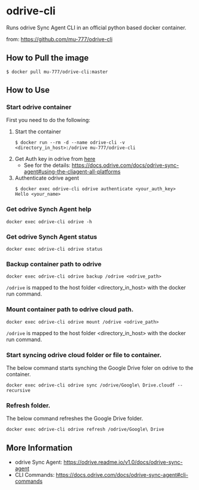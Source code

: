 # odrive-cli
Runs odrive Sync Agent CLI in an official python based docker container.

from: https://github.com/mu-777/odrive-cli

## How to Pull the image
```
$ docker pull mu-777/odrive-cli:master
```

## How to Use
### Start odrive container
First you need to do the following:

1. Start the container
    ```
    $ docker run --rm -d --name odrive-cli -v <directory_in_host>:/odrive mu-777/odrive-cli
    ```
1. Get Auth key in odrive from [here](https://www.odrive.com/account/authcodes)
    - See for the details: https://docs.odrive.com/docs/odrive-sync-agent#using-the-cliagent-all-platforms
1. Authenticate odrive agent
    ```
    $ docker exec odrive-cli odrive authenticate <your_auth_key>
    Hello <your_name>
    ```

### Get odrive Synch Agent help
```
docker exec odrive-cli odrive -h
```

### Get odrive Synch Agent status
```
docker exec odrive-cli odrive status
```

### Backup container path to odrive
```
docker exec odrive-cli odrive backup /odrive <odrive_path>
``` 

`/odrive` is mapped to the host folder \<directory_in_host\> with the docker run command.

### Mount container path to odrive cloud path. 
```
docker exec odrive-cli odrive mount /odrive <odrive_path>
```

`/odrive` is mapped to the host folder \<directory_in_host\> with the docker run command.

### Start syncing odrive cloud folder or file to container.
The below command starts synching the Google Drive foler on odrive to the container. 
```
docker exec odrive-cli odrive sync /odrive/Google\ Drive.cloudf --recursive
```

### Refresh folder.
The below command refreshes the Google Drive folder.
```
docker exec odrive-cli odrive refresh /odrive/Google\ Drive
```

## More Information
- odrive Sync Agent: https://odrive.readme.io/v1.0/docs/odrive-sync-agent
- CLI Commands: https://docs.odrive.com/docs/odrive-sync-agent#cli-commands